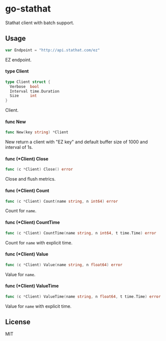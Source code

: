 
# go-stathat

 Stathat client with batch support.

## Usage

```go
var Endpoint = "http://api.stathat.com/ez"
```
EZ endpoint.

#### type Client

```go
type Client struct {
  Verbose  bool
  Interval time.Duration
  Size     int
}
```

Client.

#### func  New

```go
func New(key string) *Client
```
New return a client with "EZ key" and default buffer size of 1000 and interval
of 1s.

#### func (*Client) Close

```go
func (c *Client) Close() error
```
Close and flush metrics.

#### func (*Client) Count

```go
func (c *Client) Count(name string, n int64) error
```
Count for `name`.

#### func (*Client) CountTime

```go
func (c *Client) CountTime(name string, n int64, t time.Time) error
```
Count for `name` with explicit time.

#### func (*Client) Value

```go
func (c *Client) Value(name string, n float64) error
```
Value for `name`.

#### func (*Client) ValueTime

```go
func (c *Client) ValueTime(name string, n float64, t time.Time) error
```
Value for `name` with explicit time.


## License

 MIT